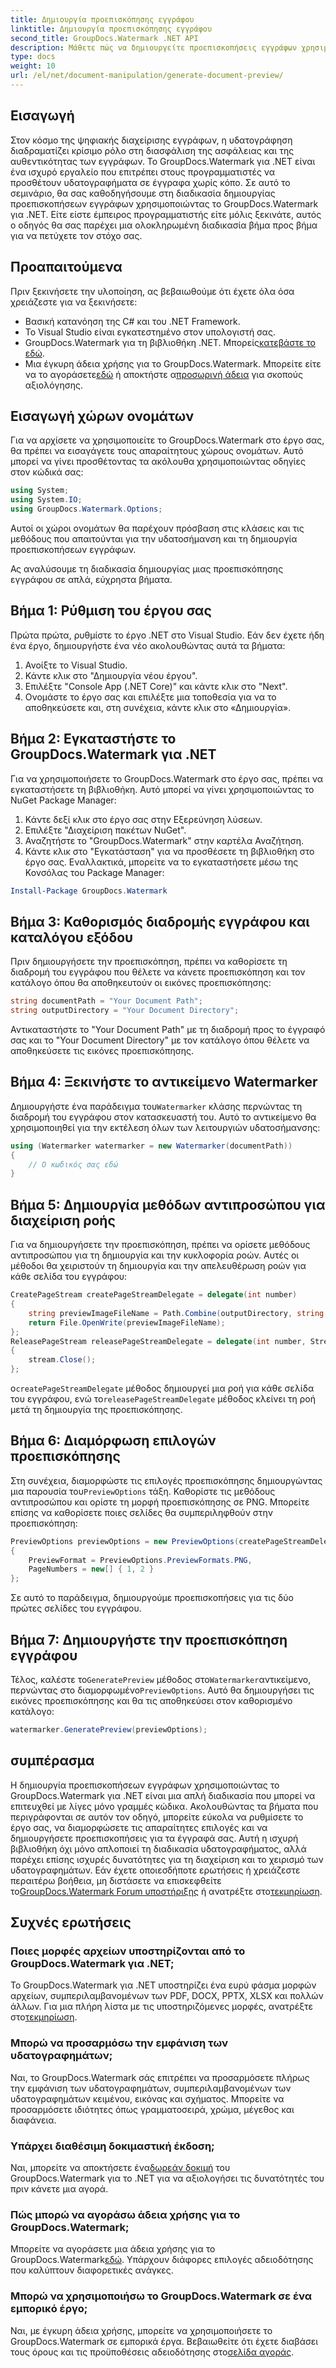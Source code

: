 ```yaml
---
title: Δημιουργία προεπισκόπησης εγγράφου
linktitle: Δημιουργία προεπισκόπησης εγγράφου
second_title: GroupDocs.Watermark .NET API
description: Μάθετε πώς να δημιουργείτε προεπισκοπήσεις εγγράφων χρησιμοποιώντας το GroupDocs.Watermark για .NET με αυτόν τον οδηγό. Βελτιώστε την ασφάλεια και τη διαχείριση των εγγράφων σας χωρίς κόπο.
type: docs
weight: 10
url: /el/net/document-manipulation/generate-document-preview/
---
```

## Εισαγωγή
Στον κόσμο της ψηφιακής διαχείρισης εγγράφων, η υδατογράφηση διαδραματίζει κρίσιμο ρόλο στη διασφάλιση της ασφάλειας και της αυθεντικότητας των εγγράφων. Το GroupDocs.Watermark για .NET είναι ένα ισχυρό εργαλείο που επιτρέπει στους προγραμματιστές να προσθέτουν υδατογραφήματα σε έγγραφα χωρίς κόπο. Σε αυτό το σεμινάριο, θα σας καθοδηγήσουμε στη διαδικασία δημιουργίας προεπισκοπήσεων εγγράφων χρησιμοποιώντας το GroupDocs.Watermark για .NET. Είτε είστε έμπειρος προγραμματιστής είτε μόλις ξεκινάτε, αυτός ο οδηγός θα σας παρέχει μια ολοκληρωμένη διαδικασία βήμα προς βήμα για να πετύχετε τον στόχο σας.
## Προαπαιτούμενα
Πριν ξεκινήσετε την υλοποίηση, ας βεβαιωθούμε ότι έχετε όλα όσα χρειάζεστε για να ξεκινήσετε:
- Βασική κατανόηση της C# και του .NET Framework.
- Το Visual Studio είναι εγκατεστημένο στον υπολογιστή σας.
- GroupDocs.Watermark για τη βιβλιοθήκη .NET. Μπορείς[κατεβάστε το εδώ](https://releases.groupdocs.com/Watermark/net/).
-  Μια έγκυρη άδεια χρήσης για το GroupDocs.Watermark. Μπορείτε είτε να το αγοράσετε[εδώ](https://purchase.groupdocs.com/buy) ή αποκτήστε α[προσωρινή άδεια](https://purchase.groupdocs.com/temporary-license/) για σκοπούς αξιολόγησης.
## Εισαγωγή χώρων ονομάτων
Για να αρχίσετε να χρησιμοποιείτε το GroupDocs.Watermark στο έργο σας, θα πρέπει να εισαγάγετε τους απαραίτητους χώρους ονομάτων. Αυτό μπορεί να γίνει προσθέτοντας τα ακόλουθα χρησιμοποιώντας οδηγίες στον κώδικά σας:
```csharp
using System;
using System.IO;
using GroupDocs.Watermark.Options;
```
Αυτοί οι χώροι ονομάτων θα παρέχουν πρόσβαση στις κλάσεις και τις μεθόδους που απαιτούνται για την υδατοσήμανση και τη δημιουργία προεπισκοπήσεων εγγράφων.

Ας αναλύσουμε τη διαδικασία δημιουργίας μιας προεπισκόπησης εγγράφου σε απλά, εύχρηστα βήματα.
## Βήμα 1: Ρύθμιση του έργου σας
Πρώτα πρώτα, ρυθμίστε το έργο .NET στο Visual Studio. Εάν δεν έχετε ήδη ένα έργο, δημιουργήστε ένα νέο ακολουθώντας αυτά τα βήματα:
1. Ανοίξτε το Visual Studio.
2. Κάντε κλικ στο "Δημιουργία νέου έργου".
3. Επιλέξτε "Console App (.NET Core)" και κάντε κλικ στο "Next".
4. Ονομάστε το έργο σας και επιλέξτε μια τοποθεσία για να το αποθηκεύσετε και, στη συνέχεια, κάντε κλικ στο «Δημιουργία».
## Βήμα 2: Εγκαταστήστε το GroupDocs.Watermark για .NET
Για να χρησιμοποιήσετε το GroupDocs.Watermark στο έργο σας, πρέπει να εγκαταστήσετε τη βιβλιοθήκη. Αυτό μπορεί να γίνει χρησιμοποιώντας το NuGet Package Manager:
1. Κάντε δεξί κλικ στο έργο σας στην Εξερεύνηση λύσεων.
2. Επιλέξτε "Διαχείριση πακέτων NuGet".
3. Αναζητήστε το "GroupDocs.Watermark" στην καρτέλα Αναζήτηση.
4. Κάντε κλικ στο "Εγκατάσταση" για να προσθέσετε τη βιβλιοθήκη στο έργο σας.
Εναλλακτικά, μπορείτε να το εγκαταστήσετε μέσω της Κονσόλας του Package Manager:
```powershell
Install-Package GroupDocs.Watermark
```
## Βήμα 3: Καθορισμός διαδρομής εγγράφου και καταλόγου εξόδου
Πριν δημιουργήσετε την προεπισκόπηση, πρέπει να καθορίσετε τη διαδρομή του εγγράφου που θέλετε να κάνετε προεπισκόπηση και τον κατάλογο όπου θα αποθηκευτούν οι εικόνες προεπισκόπησης:
```csharp
string documentPath = "Your Document Path";
string outputDirectory = "Your Document Directory";
```
Αντικαταστήστε το "Your Document Path" με τη διαδρομή προς το έγγραφό σας και το "Your Document Directory" με τον κατάλογο όπου θέλετε να αποθηκεύσετε τις εικόνες προεπισκόπησης.
## Βήμα 4: Ξεκινήστε το αντικείμενο Watermarker
Δημιουργήστε ένα παράδειγμα του`Watermarker` κλάσης περνώντας τη διαδρομή του εγγράφου στον κατασκευαστή του. Αυτό το αντικείμενο θα χρησιμοποιηθεί για την εκτέλεση όλων των λειτουργιών υδατοσήμανσης:
```csharp
using (Watermarker watermarker = new Watermarker(documentPath))
{
    // Ο κωδικός σας εδώ
}
```
## Βήμα 5: Δημιουργία μεθόδων αντιπροσώπου για διαχείριση ροής
Για να δημιουργήσετε την προεπισκόπηση, πρέπει να ορίσετε μεθόδους αντιπροσώπου για τη δημιουργία και την κυκλοφορία ροών. Αυτές οι μέθοδοι θα χειριστούν τη δημιουργία και την απελευθέρωση ροών για κάθε σελίδα του εγγράφου:
```csharp
CreatePageStream createPageStreamDelegate = delegate(int number)
{
    string previewImageFileName = Path.Combine(outputDirectory, string.Format("page{0}.png", number));
    return File.OpenWrite(previewImageFileName);
};
ReleasePageStream releasePageStreamDelegate = delegate(int number, Stream stream)
{
    stream.Close();
};
```
 ο`createPageStreamDelegate` μέθοδος δημιουργεί μια ροή για κάθε σελίδα του εγγράφου, ενώ το`releasePageStreamDelegate` μέθοδος κλείνει τη ροή μετά τη δημιουργία της προεπισκόπησης.
## Βήμα 6: Διαμόρφωση επιλογών προεπισκόπησης
 Στη συνέχεια, διαμορφώστε τις επιλογές προεπισκόπησης δημιουργώντας μια παρουσία του`PreviewOptions` τάξη. Καθορίστε τις μεθόδους αντιπροσώπου και ορίστε τη μορφή προεπισκόπησης σε PNG. Μπορείτε επίσης να καθορίσετε ποιες σελίδες θα συμπεριληφθούν στην προεπισκόπηση:
```csharp
PreviewOptions previewOptions = new PreviewOptions(createPageStreamDelegate, releasePageStreamDelegate)
{
    PreviewFormat = PreviewOptions.PreviewFormats.PNG,
    PageNumbers = new[] { 1, 2 }
};
```
Σε αυτό το παράδειγμα, δημιουργούμε προεπισκοπήσεις για τις δύο πρώτες σελίδες του εγγράφου.
## Βήμα 7: Δημιουργήστε την προεπισκόπηση εγγράφου
 Τέλος, καλέστε το`GeneratePreview` μέθοδος στο`Watermarker`αντικείμενο, περνώντας στο διαμορφωμένο`PreviewOptions`. Αυτό θα δημιουργήσει τις εικόνες προεπισκόπησης και θα τις αποθηκεύσει στον καθορισμένο κατάλογο:
```csharp
watermarker.GeneratePreview(previewOptions);
```
## συμπέρασμα
Η δημιουργία προεπισκοπήσεων εγγράφων χρησιμοποιώντας το GroupDocs.Watermark για .NET είναι μια απλή διαδικασία που μπορεί να επιτευχθεί με λίγες μόνο γραμμές κώδικα. Ακολουθώντας τα βήματα που περιγράφονται σε αυτόν τον οδηγό, μπορείτε εύκολα να ρυθμίσετε το έργο σας, να διαμορφώσετε τις απαραίτητες επιλογές και να δημιουργήσετε προεπισκοπήσεις για τα έγγραφά σας. Αυτή η ισχυρή βιβλιοθήκη όχι μόνο απλοποιεί τη διαδικασία υδατογραφήματος, αλλά παρέχει επίσης ισχυρές δυνατότητες για τη διαχείριση και το χειρισμό των υδατογραφημάτων.
 Εάν έχετε οποιεσδήποτε ερωτήσεις ή χρειάζεστε περαιτέρω βοήθεια, μη διστάσετε να επισκεφθείτε το[GroupDocs.Watermark Forum υποστήριξης](https://forum.groupdocs.com/c/watermark/19) ή ανατρέξτε στο[τεκμηρίωση](https://reference.groupdocs.com/Watermark/net/).
## Συχνές ερωτήσεις
### Ποιες μορφές αρχείων υποστηρίζονται από το GroupDocs.Watermark για .NET;
 Το GroupDocs.Watermark για .NET υποστηρίζει ένα ευρύ φάσμα μορφών αρχείων, συμπεριλαμβανομένων των PDF, DOCX, PPTX, XLSX και πολλών άλλων. Για μια πλήρη λίστα με τις υποστηριζόμενες μορφές, ανατρέξτε στο[τεκμηρίωση](https://reference.groupdocs.com/Watermark/net/).
### Μπορώ να προσαρμόσω την εμφάνιση των υδατογραφημάτων;
Ναι, το GroupDocs.Watermark σάς επιτρέπει να προσαρμόσετε πλήρως την εμφάνιση των υδατογραφημάτων, συμπεριλαμβανομένων των υδατογραφημάτων κειμένου, εικόνας και σχήματος. Μπορείτε να προσαρμόσετε ιδιότητες όπως γραμματοσειρά, χρώμα, μέγεθος και διαφάνεια.
### Υπάρχει διαθέσιμη δοκιμαστική έκδοση;
 Ναι, μπορείτε να αποκτήσετε ένα[δωρεάν δοκιμή](https://releases.groupdocs.com/) του GroupDocs.Watermark για το .NET για να αξιολογήσει τις δυνατότητές του πριν κάνετε μια αγορά.
### Πώς μπορώ να αγοράσω άδεια χρήσης για το GroupDocs.Watermark;
 Μπορείτε να αγοράσετε μια άδεια χρήσης για το GroupDocs.Watermark[εδώ](https://purchase.groupdocs.com/buy). Υπάρχουν διάφορες επιλογές αδειοδότησης που καλύπτουν διαφορετικές ανάγκες.
### Μπορώ να χρησιμοποιήσω το GroupDocs.Watermark σε ένα εμπορικό έργο;
 Ναι, με έγκυρη άδεια χρήσης, μπορείτε να χρησιμοποιήσετε το GroupDocs.Watermark σε εμπορικά έργα. Βεβαιωθείτε ότι έχετε διαβάσει τους όρους και τις προϋποθέσεις αδειοδότησης στο[σελίδα αγοράς](https://purchase.groupdocs.com/buy).